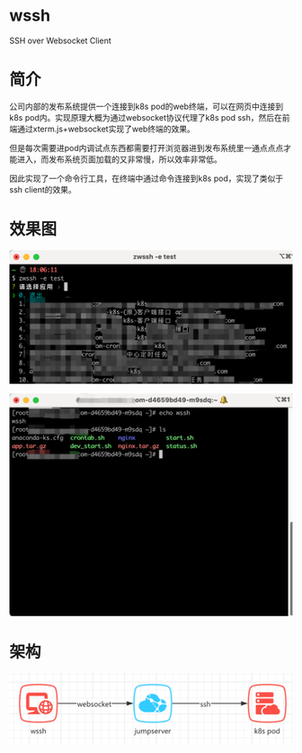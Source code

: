 # wssh
SSH over Websocket Client
# 简介
公司内部的发布系统提供一个连接到k8s pod的web终端，可以在网页中连接到k8s pod内。实现原理大概为通过websocket协议代理了k8s pod ssh，然后在前端通过xterm.js+websocket实现了web终端的效果。

但是每次需要进pod内调试点东西都需要打开浏览器进到发布系统里一通点点点才能进入，而发布系统页面加载的又非常慢，所以效率非常低。

因此实现了一个命令行工具，在终端中通过命令连接到k8s pod，实现了类似于ssh client的效果。

# 效果图

![App选择](https://raw.githubusercontent.com/Orlion/wssh/master/resources/screen_app_select.png)

![Pod](https://raw.githubusercontent.com/Orlion/wssh/master/resources/screen_pod.jpeg)

# 架构
![架构](https://raw.githubusercontent.com/Orlion/wssh/master/resources/screenshot_arch.png)